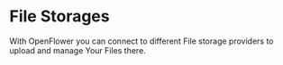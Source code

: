 # File Storages

With OpenFlower you can connect to different File storage providers to upload and manage Your Files there.
